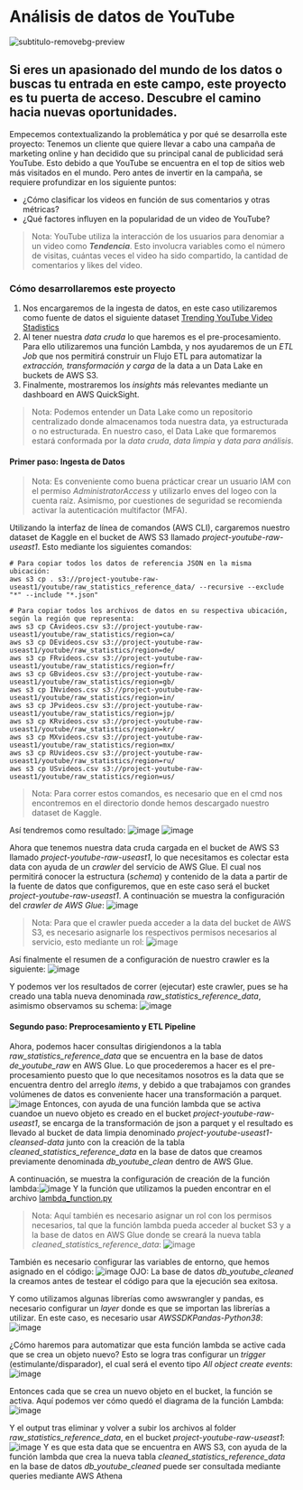# Análisis de datos de YouTube
![subtitulo-removebg-preview](https://github.com/mram23/Proyecto-Ingenieria-de-Datos-YouTube/assets/132526921/e58ecb1f-7c29-4ee3-85dc-054d0ccc5c7e)

Si eres un apasionado del mundo de los datos o buscas tu entrada en este campo, este proyecto es tu puerta de acceso. Descubre el camino hacia nuevas oportunidades.
------------
Empecemos contextualizando la problemática y por qué se desarrolla este proyecto:
Tenemos un cliente que quiere llevar a cabo una campaña de marketing online y han decidido que su principal canal de publicidad será YouTube. Esto debido a que YouTube se encuentra en el top de sitios web más visitados en el mundo. Pero antes de invertir en la campaña, se requiere profundizar en los siguiente puntos:
- ¿Cómo clasificar los videos en función de sus comentarios y otras métricas?
- ¿Qué factores influyen en la popularidad de un video de YouTube?

> Nota:
YouTube utiliza la interacción de los usuarios para denomiar a un video como ***Tendencia***. Esto involucra variables como el número de visitas, cuántas veces el video ha sido compartido, la cantidad de comentarios y likes del video.

### Cómo desarrollaremos este proyecto
1. Nos encargaremos de la ingesta de datos, en este caso utilizaremos como fuente de datos el siguiente dataset [Trending YouTube Video Stadistics](https://www.kaggle.com/datasets/datasnaek/youtube-new?select=CA_category_id.json)
2. Al tener nuestra _data cruda_ lo que haremos es el pre-procesamiento. Para ello utilizaremos una función Lambda, y nos ayudaremos de un _ETL Job_ que nos permitirá construir un Flujo ETL para automatizar la _extracción, transformación y carga_ de la data a un Data Lake en buckets de AWS S3.
3. Finalmente, mostraremos los _insights_ más relevantes mediante un dashboard en AWS QuickSight.
> Nota:
Podemos entender un Data Lake como un repositorio centralizado donde almacenamos toda nuestra data, ya estructurada o no estructurada. En nuestro caso, el Data Lake que formaremos estará conformada por la _data cruda_, _data limpia_ y _data para análisis_.

#### Primer paso: Ingesta de Datos
> Nota:
Es conveniente como buena prácticar crear un usuario IAM con el permiso _AdministratorAccess_ y utilizarlo enves del logeo con la cuenta raíz. Asimismo, por cuestiones de seguridad se recomienda activar la autenticación multifactor (MFA).

Utilizando la interfaz de línea de comandos (AWS CLI), cargaremos nuestro dataset de Kaggle en el bucket de AWS S3 llamado _project-youtube-raw-useast1_. Esto mediante los siguientes comandos:
```python3
# Para copiar todos los datos de referencia JSON en la misma ubicación:
aws s3 cp . s3://project-youtube-raw-useast1/youtube/raw_statistics_reference_data/ --recursive --exclude "*" --include "*.json"

# Para copiar todos los archivos de datos en su respectiva ubicación, según la región que representa:
aws s3 cp CAvideos.csv s3://project-youtube-raw-useast1/youtube/raw_statistics/region=ca/
aws s3 cp DEvideos.csv s3://project-youtube-raw-useast1/youtube/raw_statistics/region=de/
aws s3 cp FRvideos.csv s3://project-youtube-raw-useast1/youtube/raw_statistics/region=fr/
aws s3 cp GBvideos.csv s3://project-youtube-raw-useast1/youtube/raw_statistics/region=gb/
aws s3 cp INvideos.csv s3://project-youtube-raw-useast1/youtube/raw_statistics/region=in/
aws s3 cp JPvideos.csv s3://project-youtube-raw-useast1/youtube/raw_statistics/region=jp/
aws s3 cp KRvideos.csv s3://project-youtube-raw-useast1/youtube/raw_statistics/region=kr/
aws s3 cp MXvideos.csv s3://project-youtube-raw-useast1/youtube/raw_statistics/region=mx/
aws s3 cp RUvideos.csv s3://project-youtube-raw-useast1/youtube/raw_statistics/region=ru/
aws s3 cp USvideos.csv s3://project-youtube-raw-useast1/youtube/raw_statistics/region=us/
```
> Nota:
Para correr estos comandos, es necesario que en el cmd nos encontremos en el directorio donde hemos descargado nuestro dataset de Kaggle.

Así tendremos como resultado:
![image](https://github.com/mram23/Proyecto-Ingenieria-de-Datos-YouTube/assets/132526921/cbd3b5f4-6107-4eff-aded-dbf6dd20e68a)
![image](https://github.com/mram23/Proyecto-Ingenieria-de-Datos-YouTube/assets/132526921/1dfa4e53-5b7b-45c8-8c73-4b632ce1818c)

Ahora que tenemos nuestra data cruda cargada en el bucket de AWS S3 llamado _project-youtube-raw-useast1_, lo que necesitamos es colectar esta data con ayuda de un _crawler_ del servicio de AWS Glue. El cual nos permitirá conocer la estructura (_schema_) y contenido de la data a partir de la fuente de datos que configuremos, que en este caso será el bucket _project-youtube-raw-useast1_. A continuación se muestra la configuración del _crawler de AWS Glue_:
![image](https://github.com/mram23/Proyecto-Ingenieria-de-Datos-YouTube/assets/132526921/07561b9a-5abe-4c60-a15b-9be10f22be13)

> Nota:
Para que el crawler pueda acceder a la data del bucket de AWS S3, es necesario asignarle los respectivos permisos necesarios al servicio, esto mediante un rol:
![image](https://github.com/mram23/Proyecto-Ingenieria-de-Datos-YouTube/assets/132526921/e519003d-51a6-4a8a-9d86-1502ca5317cf)

Así finalmente el resumen de a configuración de nuestro crawler es la siguiente:
![image](https://github.com/mram23/Proyecto-Ingenieria-de-Datos-YouTube/assets/132526921/e41c9c17-6b3f-4ec6-968d-0ad45b7914a3)

Y podemos ver los resultados de correr (ejecutar) este crawler, pues se ha creado una tabla nueva denominada _raw_statistics_reference_data_, asimismo observamos su schema:
![image](https://github.com/mram23/Proyecto-Ingenieria-de-Datos-YouTube/assets/132526921/9ac62d5b-d06d-44b9-a932-21e95755932a)

#### Segundo paso: Preprocesamiento y ETL Pipeline

Ahora, podemos hacer consultas dirigiendonos a la tabla _raw_statistics_reference_data_ que se encuentra en la base de datos _de_youtube_raw_ en AWS Glue. Lo que procederemos a hacer es el pre-procesamiento puesto que lo que necesitamos nosotros es la data que se encuentra dentro del arreglo _items_, y debido a que trabajamos con grandes volúmenes de datos es conveniente hacer una transformación a parquet.
![image](https://github.com/mram23/Proyecto-Ingenieria-de-Datos-YouTube/assets/132526921/40abd7c9-cdf4-42fb-bbc2-9bd63e401304)
Entonces, con ayuda de una función lambda que se activa cuandoe un nuevo objeto es creado en el bucket _project-youtube-raw-useast1_, se encarga de la transformación de json a parquet y el resultado es llevado al bucket de data limpia denominado _project-youtube-useast1-cleansed-data_ junto con la creación de la tabla _cleaned_statistics_reference_data_ en la base de datos que creamos previamente denominada _db_youtube_clean_ dentro de AWS Glue.

A continuación, se muestra la configuración de creación de la función lambda:![image](https://github.com/mram23/Proyecto-Ingenieria-de-Datos-YouTube/assets/132526921/f0feaa20-ad45-4fde-8b09-735144e5e772)
Y la función que utilizamos la pueden encontrar en el archivo [lambda_function.py](https://github.com/mram23/Proyecto-Ingenieria-de-Datos-YouTube/blob/4ca442609842752ab67412870c3f98e87aa0afb3/lambda_function.py)

> Nota:
Aquí también es necesario asignar un rol con los permisos necesarios, tal que la función lambda pueda acceder al bucket S3 y a la base de datos en AWS Glue donde se creará la nueva tabla _cleaned_statistics_reference_data_:
![image](https://github.com/mram23/Proyecto-Ingenieria-de-Datos-YouTube/assets/132526921/07e20677-aaca-48a4-931d-670df640926e)

También es necesario configurar las variables de entorno, que hemos asignado en el código:
![image](https://github.com/mram23/Proyecto-Ingenieria-de-Datos-YouTube/assets/132526921/700cab47-8cc2-4f8c-81b8-9aa718382dd9)
OJO: La base de datos _db_youtube_cleaned_ la creamos antes de testear el código para que la ejecución sea exitosa.

Y como utilizamos algunas librerías como awswrangler y pandas, es necesario configurar un _layer_ donde es que se importan las librerías a utilizar. En este caso, es necesario usar _AWSSDKPandas-Python38_: ![image](https://github.com/mram23/Proyecto-Ingenieria-de-Datos-YouTube/assets/132526921/426a9f1f-b714-4655-859c-d0424463f045)

¿Cómo haremos para automatizar que esta función lambda se active cada que se crea un objeto nuevo?
Esto se logra tras configurar un _trigger_ (estimulante/disparador), el cual será el evento tipo _All object create events_: ![image](https://github.com/mram23/Proyecto-Ingenieria-de-Datos-YouTube/assets/132526921/706b0bff-0e82-47ac-8b23-32665b5edcdc)

Entonces cada que se crea un nuevo objeto en el bucket, la función se activa. Aquí podemos ver cómo quedó el diagrama de la función Lambda:
![image](https://github.com/mram23/Proyecto-Ingenieria-de-Datos-YouTube/assets/132526921/49d76685-dcee-4279-919a-6251706f6bfa)

Y el output tras eliminar y volver a subir los archivos al folder _raw_statistics_reference_data_, en el bucket _project-youtube-raw-useast1_:
![image](https://github.com/mram23/Proyecto-Ingenieria-de-Datos-YouTube/assets/132526921/061b4170-1e4f-4480-a2b1-6621be304f22)
Y es que esta data que se encuentra en AWS S3, con ayuda de la función lambda que crea la nueva tabla _cleaned_statistics_reference_data_ en la base de datos _db_youtube_cleaned_ puede ser consultada mediante queries mediante AWS Athena


